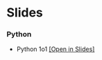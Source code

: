 # Slides

### Python
* Python 1o1  [[Open in Slides]](https://docs.google.com/presentation/d/1RHuJuWgB1svTWAp-QNPct3qSutXOHTzkTZMOfa08rek/edit?usp=sharing)

